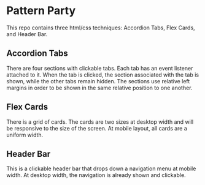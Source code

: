# Pattern Party

This repo contains three html/css techniques:  Accordion Tabs, Flex Cards, and Header Bar.

## Accordion Tabs

There are four sections with clickable tabs.  Each tab has an event listener attached to it.  When the tab is clicked, the section associated with the tab is shown, while the other tabs remain hidden.  The sections use relative left margins in order to be shown in the same relative position to one another.

##  Flex Cards

There is a grid of cards.  The cards are two sizes at desktop width and will be responsive to the size of the screen.  At mobile layout, all cards are a uniform width.

##  Header Bar

This is a clickable header bar that drops down a navigation menu at mobile width.  At desktop width, the navigation is already shown and clickable. 
